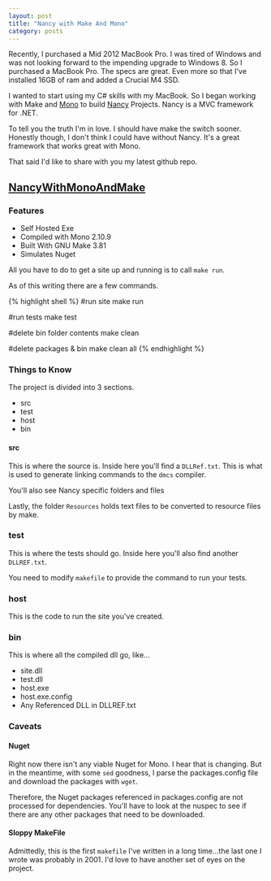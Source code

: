 ```yaml
---
layout: post
title: "Nancy with Make And Mono"
category: posts
---
```


Recently, I purchased a Mid 2012 MacBook Pro.  I was tired of Windows and was not looking forward to the impending upgrade to Windows 8.  So I purchased a MacBook Pro.  The specs are great.  Even more so that I've installed 16GB of ram and added a Crucial M4 SSD.  

I wanted to start using my C# skills with my MacBook.  So I began working with Make and [Mono](http://www.mono-project.com) to build [Nancy](http://www.nancyfx.org) Projects.  Nancy is a MVC framework for .NET.

To tell you the truth I'm in love.  I should have make the switch sooner.  Honestly though, I don't think I could have without Nancy.  It's a great framework that works great with Mono.  

That said I'd like to share with you my latest github repo.

## [NancyWithMonoAndMake](https://github.com/adamclerk/NancyWithMonoAndMake)

### Features
- Self Hosted Exe
- Compiled with Mono 2.10.9
- Built With GNU Make 3.81
- Simulates Nuget

All you have to do to get a site up and running is to call `make run`.

As of this writing there are a few commands.

{% highlight shell %}
#run site
make run 

#run tests
make test 

#delete bin folder contents
make clean 

#delete packages & bin
make clean all 
{% endhighlight %}

### Things to Know
The project is divided into 3 sections.

- src
- test
- host
- bin

#### src
This is where the source is.  Inside here you'll find a `DLLRef.txt`.  This is what is used to generate linking commands to the `dmcs` compiler.  

You'll also see Nancy specific folders and files

Lastly, the folder `Resources` holds text files to be converted to resource files by make.

### test
This is where the tests should go.  Inside here you'll also find another `DLLREF.txt`.  

You need to modify `makefile` to provide the command to run your tests.

### host
This is the code to run the site you've created.

### bin
This is where all the compiled dll go, like…

- site.dll
- test.dll
- host.exe
- host.exe.config
- Any Referenced DLL in DLLREF.txt

### Caveats 

#### Nuget
Right now there isn't any viable Nuget for Mono.  I hear that is changing.  But in the meantime, with some `sed` goodness, I parse the packages.config file and download the packages with `wget`.

Therefore, the Nuget packages referenced in packages.config are not processed for dependencies.  You'll have to look at the nuspec to see if there are any other packages that need to be downloaded.

#### Sloppy MakeFile
Admittedly, this is the first `makefile` I've written in a long time…the last one I wrote was probably in 2001.  I'd love to have another set of eyes on the project.
